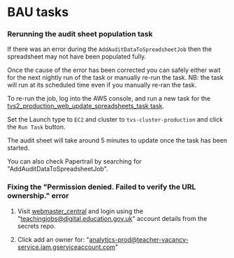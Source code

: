 # BAU tasks


### Rerunning the audit sheet population task

If there was an error during the `AddAuditDataToSpreadsheetJob` then the
spreadsheet may not have been populated fully.

Once the cause of the error has been corrected you can safely either wait for
the next nightly run of the task or manually re-run the task. NB: the task will
run at its scheduled time even if you manually re-ran the task.

To re-run the job, log into the AWS console, and run a new task for the
[tvs2_production_web_update_spreadsheets_task task][task_link].

Set the Launch type to `EC2` and cluster to `tvs-cluster-production` and click the
`Run Task` button.

The audit sheet will take around 5 minutes to update once the task has been started.

You can also check Papertrail by searching for "AddAuditDataToSpreadsheetJob".

[task_link]: https://eu-west-2.console.aws.amazon.com/ecs/home?region=eu-west-2#/taskDefinitions/tvs2_production_web_update_spreadsheets_task/status/ACTIVE

### Fixing the "Permission denied. Failed to verify the URL ownership." error

1. Visit [webmaster_central] and login using the "teachingjobs@digital.education.gov.uk" account details
from the secrets repo.

2. Click add an owner for: "analytics-prod@teacher-vacancy-service.iam.gserviceaccount.com"

[webmaster_central]: https://www.google.com/webmasters/verification/details?hl=en&siteUrl=https://teaching-vacancies.service.gov.uk/&authuser=3&mesd=ACQ0Nr_qx9U2vbqOrgcxCOE4aFyfB_GW-g6bpYPCnkxgHBU_6VaQ_VuatrdgmiW5ABZQMpTHrtERgmvhOB04uji-_nAlH6WkBSaMlpKO2Jk5N1VU7L8DcIJHvokNamPH2rmTcnvHuK6mGBWYiMT35ED0FjbrgZHFrWwFgjpAVvnhaKAtoEmVL25dnyo2XQt05pJe1yN7guWswWfafEYIGoe5Q-k4WNsJtQ

